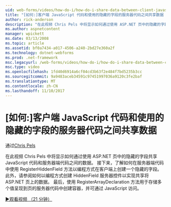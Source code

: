 ```yaml
---
uid: web-forms/videos/how-do-i/how-do-i-share-data-between-client-javascript-and-server-code-using-a-hidden-field
title: "[如何:]客户端 JavaScript 代码和使用的隐藏的字段的服务器代码之间共享数据 |Microsoft 文档"
author: rick-anderson
description: "在此视频 Chris Pels 中将显示如何通过使用 ASP.NET 页中的隐藏的字段共享 JavaScript 代码和服务器端代码之间的数据。 接下来，了解如何 t..."
ms.author: aspnetcontent
manager: wpickett
ms.date: 03/13/2008
ms.topic: article
ms.assetid: bf0a7434-a017-4506-a240-2bd27e360a2f
ms.technology: dotnet-webforms
ms.prod: .net-framework
msc.legacyurl: /web-forms/videos/how-do-i/how-do-i-share-data-between-client-javascript-and-server-code-using-a-hidden-field
msc.type: video
ms.openlocfilehash: 1fd40d6914a6cf04cd3b63f2e484f7bd5235b3cc
ms.sourcegitcommit: 9a9483aceb34591c97451997036a9120c3fe2baf
ms.translationtype: MT
ms.contentlocale: zh-CN
ms.lasthandoff: 11/10/2017
---
```

<a name="how-do-i-share-data-between-client-javascript-and-server-code-using-a-hidden-field"></a>[如何:]客户端 JavaScript 代码和使用的隐藏的字段的服务器代码之间共享数据
====================
通过[Chris Pels](https://twitter.com/chrispels)

在此视频 Chris Pels 中将显示如何通过使用 ASP.NET 页中的隐藏的字段共享 JavaScript 代码和服务器端代码之间的数据。 接下来，了解如何在服务器端代码中使用 RegisterHiddenField 方法以编程方式在客户端上创建一个隐藏的字段。 此外，请参阅如何以编程方式创建 HiddenField 服务器控件以实现共享将 ASP.NET 页上的数据。 最后，使用 RegisterArrayDeclaration 方法用于存储多个值呈现到页的服务器代码中创建容器，并可通过 JavaScript 访问。

[&#9654;观看视频 （21 分钟）](https://channel9.msdn.com/Blogs/ASP-NET-Site-Videos/how-do-i-share-data-between-client-javascript-and-server-code-using-a-hidden-field)

